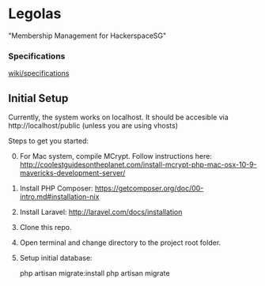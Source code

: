 # Legolas

"Membership Management for HackerspaceSG"

### Specifications
[wiki/specifications](https://github.com/hackerspacesg/members-accounting/wiki/specifications)

## Initial Setup

Currently, the system works on localhost. It should be accesible via http://localhost/public (unless you are using vhosts)

Steps to get you started:

0. For Mac system, compile MCrypt. Follow instructions here: http://coolestguidesontheplanet.com/install-mcrypt-php-mac-osx-10-9-mavericks-development-server/
1. Install PHP Composer: https://getcomposer.org/doc/00-intro.md#installation-nix
2. Install Laravel: http://laravel.com/docs/installation
3. Clone this repo.
4. Open terminal and change directory to the project root folder.
5. Setup initial database:

	php artisan migrate:install
	php artisan migrate
